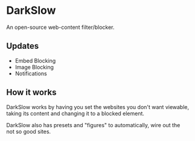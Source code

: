 # DarkSlow
An open-source web-content filter/blocker.


## Updates 
- Embed Blocking
- Image Blocking
- Notifications

## How it works 
DarkSlow works by having you set the websites you don't want viewable, <br>
taking its content and changing it to a blocked element.

DarkSlow also has presets and "figures" to automatically, wire out the <br>
not so good sites.

## 
